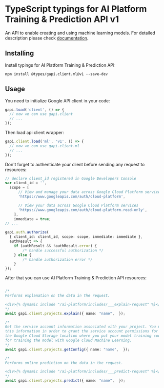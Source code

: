 # TypeScript typings for AI Platform Training & Prediction API v1

An API to enable creating and using machine learning models.
For detailed description please check [documentation](https://cloud.google.com/ml/).

## Installing

Install typings for AI Platform Training & Prediction API:

```
npm install @types/gapi.client.ml@v1 --save-dev
```

## Usage

You need to initialize Google API client in your code:

```typescript
gapi.load('client', () => {
  // now we can use gapi.client
  // ...
});
```

Then load api client wrapper:

```typescript
gapi.client.load('ml', 'v1', () => {
  // now we can use gapi.client.ml
  // ...
});
```

Don't forget to authenticate your client before sending any request to resources:

```typescript
// declare client_id registered in Google Developers Console
var client_id = '',
  scope = [ 
      // View and manage your data across Google Cloud Platform services
      'https://www.googleapis.com/auth/cloud-platform',

      // View your data across Google Cloud Platform services
      'https://www.googleapis.com/auth/cloud-platform.read-only',
    ],
    immediate = true;
// ...

gapi.auth.authorize(
  { client_id: client_id, scope: scope, immediate: immediate },
  authResult => {
    if (authResult && !authResult.error) {
        /* handle successful authorization */
    } else {
        /* handle authorization error */
    }
});
```

After that you can use AI Platform Training & Prediction API resources:

```typescript

/*
Performs explanation on the data in the request.

<div>{% dynamic include "/ai-platform/includes/___explain-request" %}</div>
*/
await gapi.client.projects.explain({ name: "name",  });

/*
Get the service account information associated with your project. You need
this information in order to grant the service account permissions for
the Google Cloud Storage location where you put your model training code
for training the model with Google Cloud Machine Learning.
*/
await gapi.client.projects.getConfig({ name: "name",  });

/*
Performs online prediction on the data in the request.

<div>{% dynamic include "/ai-platform/includes/___predict-request" %}</div>
*/
await gapi.client.projects.predict({ name: "name",  });
```
